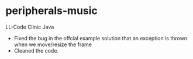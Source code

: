 # peripherals-music
LL-Code Clinic Java

- Fixed the bug in the offcial example solution that an exception is thrown when we move/resize the frame
- Cleaned the code. 
